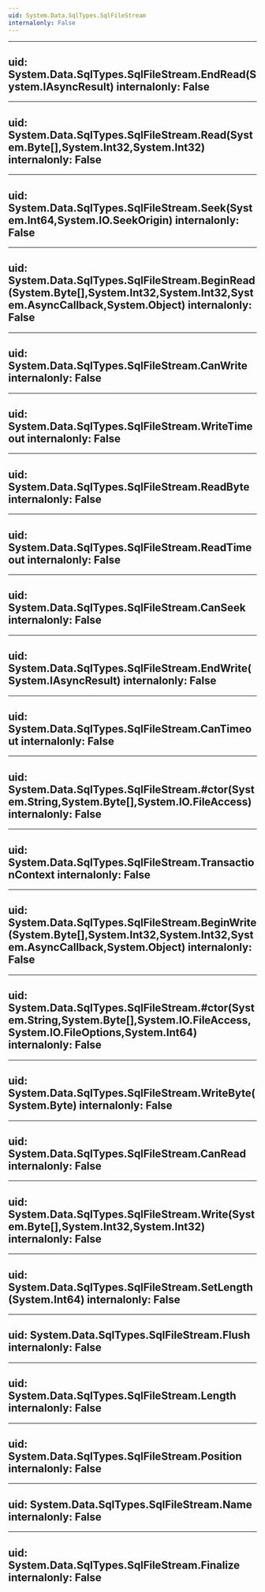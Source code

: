 ```yaml
---
uid: System.Data.SqlTypes.SqlFileStream
internalonly: False
---
```


---
uid: System.Data.SqlTypes.SqlFileStream.EndRead(System.IAsyncResult)
internalonly: False
---

---
uid: System.Data.SqlTypes.SqlFileStream.Read(System.Byte[],System.Int32,System.Int32)
internalonly: False
---

---
uid: System.Data.SqlTypes.SqlFileStream.Seek(System.Int64,System.IO.SeekOrigin)
internalonly: False
---

---
uid: System.Data.SqlTypes.SqlFileStream.BeginRead(System.Byte[],System.Int32,System.Int32,System.AsyncCallback,System.Object)
internalonly: False
---

---
uid: System.Data.SqlTypes.SqlFileStream.CanWrite
internalonly: False
---

---
uid: System.Data.SqlTypes.SqlFileStream.WriteTimeout
internalonly: False
---

---
uid: System.Data.SqlTypes.SqlFileStream.ReadByte
internalonly: False
---

---
uid: System.Data.SqlTypes.SqlFileStream.ReadTimeout
internalonly: False
---

---
uid: System.Data.SqlTypes.SqlFileStream.CanSeek
internalonly: False
---

---
uid: System.Data.SqlTypes.SqlFileStream.EndWrite(System.IAsyncResult)
internalonly: False
---

---
uid: System.Data.SqlTypes.SqlFileStream.CanTimeout
internalonly: False
---

---
uid: System.Data.SqlTypes.SqlFileStream.#ctor(System.String,System.Byte[],System.IO.FileAccess)
internalonly: False
---

---
uid: System.Data.SqlTypes.SqlFileStream.TransactionContext
internalonly: False
---

---
uid: System.Data.SqlTypes.SqlFileStream.BeginWrite(System.Byte[],System.Int32,System.Int32,System.AsyncCallback,System.Object)
internalonly: False
---

---
uid: System.Data.SqlTypes.SqlFileStream.#ctor(System.String,System.Byte[],System.IO.FileAccess,System.IO.FileOptions,System.Int64)
internalonly: False
---

---
uid: System.Data.SqlTypes.SqlFileStream.WriteByte(System.Byte)
internalonly: False
---

---
uid: System.Data.SqlTypes.SqlFileStream.CanRead
internalonly: False
---

---
uid: System.Data.SqlTypes.SqlFileStream.Write(System.Byte[],System.Int32,System.Int32)
internalonly: False
---

---
uid: System.Data.SqlTypes.SqlFileStream.SetLength(System.Int64)
internalonly: False
---

---
uid: System.Data.SqlTypes.SqlFileStream.Flush
internalonly: False
---

---
uid: System.Data.SqlTypes.SqlFileStream.Length
internalonly: False
---

---
uid: System.Data.SqlTypes.SqlFileStream.Position
internalonly: False
---

---
uid: System.Data.SqlTypes.SqlFileStream.Name
internalonly: False
---

---
uid: System.Data.SqlTypes.SqlFileStream.Finalize
internalonly: False
---
